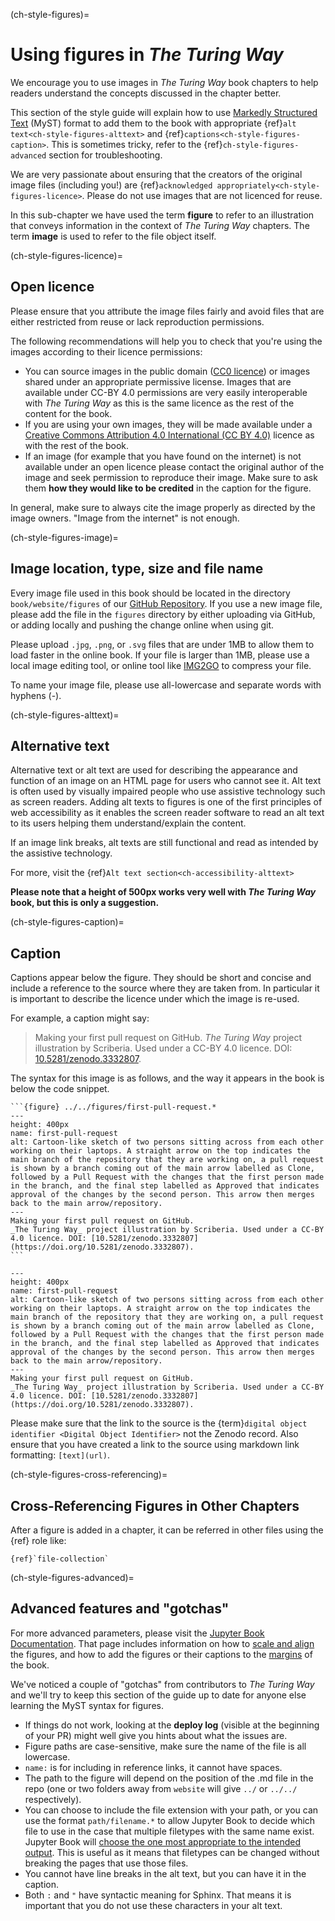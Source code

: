 (ch-style-figures)=
# Using figures in _The Turing Way_

We encourage you to use images in _The Turing Way_ book chapters to help readers understand the concepts discussed in the chapter better.

This section of the style guide will explain how to use [Markedly Structured Text](https://myst-parser.readthedocs.io/en/latest/) (MyST) format to add them to the book with appropriate {ref}`alt text<ch-style-figures-alttext>` and {ref}`captions<ch-style-figures-caption>`.
This is sometimes tricky, refer to the {ref}`ch-style-figures-advanced` section for troubleshooting.

We are very passionate about ensuring that the creators of the original image files (including you!) are {ref}`acknowledged appropriately<ch-style-figures-licence>`.
Please do not use images that are not licenced for reuse.

In this sub-chapter we have used the term **figure** to refer to an illustration that conveys information in the context of _The Turing Way_ chapters.
The term **image** is used to refer to the file object itself.

(ch-style-figures-licence)=
## Open licence

Please ensure that you attribute the image files fairly and avoid files that are either restricted from reuse or lack reproduction permissions.

The following recommendations will help you to check that you're using the images according to their licence permissions:

* You can source images in the public domain ([CC0 licence](https://creativecommons.org/share-your-work/public-domain/cc0)) or images shared under an appropriate permissive license.
  Images that are available under CC-BY 4.0 permissions are very easily interoperable with _The Turing Way_ as this is the same licence as the rest of the content for the book.
* If you are using your own images, they will be made available under a [Creative Commons Attribution 4.0 International (CC BY 4.0)](https://creativecommons.org/licenses/by/4.0/deed.ast) licence as with the rest of the book.
* If an image (for example that you have found on the internet) is not available under an open licence please contact the original author of the image and seek permission to reproduce their image.
  Make sure to ask them **how they would like to be credited** in the caption for the figure.

In general, make sure to always cite the image properly as directed by the image owners.
"Image from the internet" is not enough.

(ch-style-figures-image)=
## Image location, type, size and file name

Every image file used in this book should be located in the directory `book/website/figures` of our [GitHub Repository](https://github.com/the-turing-way/the-turing-way/tree/main/book/website/figures).
If you use a new image file, please add the file in the `figures` directory by either uploading via GitHub, or adding locally and pushing the change online when using git.

Please upload `.jpg`, `.png`, or `.svg` files that are under 1MB to allow them to load faster in the online book.
If your file is larger than 1MB, please use a local image editing tool, or online tool like [IMG2GO](https://www.img2go.com/compress-image) to compress your file.

To name your image file, please use all-lowercase and separate words with hyphens (-).

(ch-style-figures-alttext)=
## Alternative text

Alternative text or alt text are used for describing the appearance and function of an image on an HTML page for users who cannot see it.
Alt text is often used by visually impaired people who use assistive technology such as screen readers.
Adding alt texts to figures is one of the first principles of web accessibility as it enables the screen reader software to read an alt text to its users helping them understand/explain the content.

If an image link breaks, alt texts are still functional and read as intended by the assistive technology.

For more, visit the {ref}`Alt text section<ch-accessibility-alttext>`

**Please note that a height of 500px works very well with _The Turing Way_ book, but this is only a suggestion.**

(ch-style-figures-caption)=
## Caption

Captions appear below the figure.
They should be short and concise and include a reference to the source where they are taken from.
In particular it is important to describe the licence under which the image is re-used.

For example, a caption might say:

> Making your first pull request on GitHub.
> _The Turing Way_ project illustration by Scriberia.
> Used under a CC-BY 4.0 licence.
> DOI: [10.5281/zenodo.3332807](https://doi.org/10.5281/zenodo.3332807).

The syntax for this image is as follows, and the way it appears in the book is below the code snippet.

````
```{figure} ../../figures/first-pull-request.*
---
height: 400px
name: first-pull-request
alt: Cartoon-like sketch of two persons sitting across from each other working on their laptops. A straight arrow on the top indicates the main branch of the repository that they are working on, a pull request is shown by a branch coming out of the main arrow labelled as Clone, followed by a Pull Request with the changes that the first person made in the branch, and the final step labelled as Approved that indicates approval of the changes by the second person. This arrow then merges back to the main arrow/repository.
---
Making your first pull request on GitHub.
_The Turing Way_ project illustration by Scriberia. Used under a CC-BY 4.0 licence. DOI: [10.5281/zenodo.3332807](https://doi.org/10.5281/zenodo.3332807).
```
````

```{figure} ../../figures/first-pull-request.*
---
height: 400px
name: first-pull-request
alt: Cartoon-like sketch of two persons sitting across from each other working on their laptops. A straight arrow on the top indicates the main branch of the repository that they are working on, a pull request is shown by a branch coming out of the main arrow labelled as Clone, followed by a Pull Request with the changes that the first person made in the branch, and the final step labelled as Approved that indicates approval of the changes by the second person. This arrow then merges back to the main arrow/repository.
---
Making your first pull request on GitHub.
_The Turing Way_ project illustration by Scriberia. Used under a CC-BY 4.0 licence. DOI: [10.5281/zenodo.3332807](https://doi.org/10.5281/zenodo.3332807).
```

Please make sure that the link to the source is the {term}`digital object identifier <Digital Object Identifier>` not the Zenodo record.
Also ensure that you have created a link to the source using markdown link formatting: `[text](url)`.

(ch-style-figures-cross-referencing)=
## Cross-Referencing Figures in Other Chapters

After a figure is added in a chapter, it can be referred in other files using the {ref} role like:

```
{ref}`file-collection`
```

(ch-style-figures-advanced)=
## Advanced features and "gotchas"

For more advanced parameters, please visit the [Jupyter Book Documentation](https://jupyterbook.org/content/figures.html).
That page includes information on how to [scale and align](https://jupyterbook.org/content/figures.html#figure-scaling-and-aligning) the figures, and how to add the figures or their captions to the [margins](https://jupyterbook.org/content/figures.html#margin-captions-and-figures) of the book.

We've noticed a couple of "gotchas" from contributors to _The Turing Way_ and we'll try to keep this section of the guide up to date for anyone else learning the MyST syntax for figures.

* If things do not work, looking at the **deploy log** (visible at the beginning of your PR) might well give you hints about what the issues are.
* Figure paths are case-sensitive, make sure the name of the file is all lowercase.
* `name:` is for including in reference links, it cannot have spaces.
* The path to the figure will depend on the position of the .md file in the repo (one or two folders away from `website` will give `../` or `../../` respectively).
* You can choose to include the file extension with your path, or you can use the format `path/filename.*` to allow Jupyter Book to decide which file to use in the case that multiple filetypes with the same name exist. Jupyter Book will [choose the one most appropriate to the intended output](https://jupyterbook.org/en/stable/content/figures.html#supported-image-formats). This is useful as it means that filetypes can be changed without breaking the pages that use those files.
* You cannot have line breaks in the alt text, but you can have it in the caption.
* Both `:` and `"` have syntactic meaning for Sphinx.
  That means it is important that you do not use these characters in your alt text.
